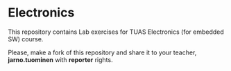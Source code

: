 # Electronics

This repository contains Lab exercises for TUAS Electronics (for embedded SW) course.

Please, make a fork of this repository and share it to your teacher, <b>jarno.tuominen</b> with <b>reporter</b> rights.
